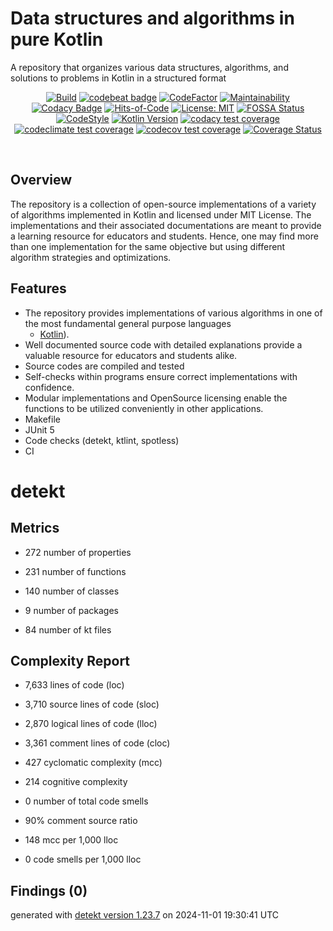 # Data structures and algorithms in pure Kotlin

A repository that organizes various data structures, algorithms, and solutions to problems in Kotlin in a structured format

<p align="center">
  <a href="https://github.com/ashtanko/the-algorithms/actions/workflows/ci.yml"><img alt="Build" src="https://github.com/ashtanko/the-algorithms/actions/workflows/ci.yml/badge.svg"/></a>
  <a href="https://codebeat.co/projects/github-com-ashtanko-the-algorithms-main"><img alt="codebeat badge" src="https://codebeat.co/badges/f80b1c3d-d24b-4abb-b39c-b891c3b5c612"/></a>
  <a href="https://www.codefactor.io/repository/github/ashtanko/dsa-kotlin"><img alt="CodeFactor" src="https://www.codefactor.io/repository/github/ashtanko/dsa-kotlin/badge"/></a>
  <a href="https://codeclimate.com/github/ashtanko/the-algorithms/maintainability"><img alt="Maintainability" src="https://api.codeclimate.com/v1/badges/1a2a2ecaee3023a36b87/maintainability"/></a>
  <a href="https://app.codacy.com/gh/ashtanko/the-algorithms/dashboard?utm_source=gh&utm_medium=referral&utm_content=&utm_campaign=Badge_grade"><img alt="Codacy Badge" src="https://app.codacy.com/project/badge/Grade/3eecbb4a701d426eb5d1d2dcbb9d7679"/></a>
  <a href="https://hitsofcode.com/github/ashtanko/the-algorithms/view?branch=main&label=Hits-of-Code"><img alt="Hits-of-Code" src="https://hitsofcode.com/github/ashtanko/the-algorithms?branch=main&label=Hits-of-Code"/></a>
  <a href="https://github.com/ashtanko/the-algorithms/blob/main/LICENSE"><img alt="License: MIT" src="https://img.shields.io/badge/License-MIT-yellow.svg"/></a>
  <a href="https://app.fossa.com/projects/git%2Bgithub.com%2Fashtanko%2Fthe-algorithms?ref=badge_shield"><img alt="FOSSA Status" src="https://app.fossa.com/api/projects/git%2Bgithub.com%2Fashtanko%2Fthe-algorithms.svg?type=shield"/></a>
  <a href="https://ktlint.github.io/"><img alt="CodeStyle" src="https://img.shields.io/badge/code%20style-%E2%9D%A4-FF4081.svg"/></a>
  <a href="http://kotlinlang.org/"><img alt="Kotlin Version" src="https://img.shields.io/badge/kotlin-1.9.21-blue.svg"/></a>
  <a href="https://app.codacy.com/gh/ashtanko/the-algorithms/dashboard?utm_source=gh&utm_medium=referral&utm_content=&utm_campaign=Badge_coverage"><img alt="codacy test coverage" src="https://app.codacy.com/project/badge/Coverage/3eecbb4a701d426eb5d1d2dcbb9d7679"/></a>
  <a href="https://codeclimate.com/github/ashtanko/the-algorithms/test_coverage"><img alt="codeclimate test coverage" src="https://api.codeclimate.com/v1/badges/1a2a2ecaee3023a36b87/test_coverage"/></a>
  <a href="https://codecov.io/gh/ashtanko/DSA-Kotlin"><img alt="codecov test coverage" src="https://codecov.io/gh/ashtanko/DSA-Kotlin/graph/badge.svg?token=6vzgrCAl5c"/></a>
  <a href="https://coveralls.io/github/ashtanko/the-algorithms?branch=main"><img alt="Coverage Status" src="https://coveralls.io/repos/github/ashtanko/the-algorithms/badge.svg?branch=main"/></a>
</p><br>

## Overview

The repository is a collection of open-source implementations of a variety of algorithms implemented in Kotlin and
licensed under MIT License.
The implementations and their associated documentations are meant to provide a learning resource for educators and
students.
Hence, one may find more than one implementation for the same objective but using different algorithm strategies and
optimizations.

## Features

* The repository provides implementations of various algorithms in one of the most fundamental general purpose languages
  - [Kotlin](https://kotlinlang.org/)).
* Well documented source code with detailed explanations provide a valuable resource for educators and students alike.
* Source codes are compiled and tested
* Self-checks within programs ensure correct implementations with confidence.
* Modular implementations and OpenSource licensing enable the functions to be utilized conveniently in other
  applications.
* Makefile
* JUnit 5
* Code checks (detekt, ktlint, spotless)
* CI
# detekt

## Metrics

* 272 number of properties

* 231 number of functions

* 140 number of classes

* 9 number of packages

* 84 number of kt files

## Complexity Report

* 7,633 lines of code (loc)

* 3,710 source lines of code (sloc)

* 2,870 logical lines of code (lloc)

* 3,361 comment lines of code (cloc)

* 427 cyclomatic complexity (mcc)

* 214 cognitive complexity

* 0 number of total code smells

* 90% comment source ratio

* 148 mcc per 1,000 lloc

* 0 code smells per 1,000 lloc

## Findings (0)

generated with [detekt version 1.23.7](https://detekt.dev/) on 2024-11-01 19:30:41 UTC
